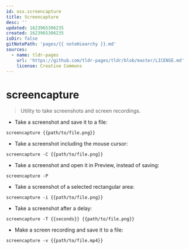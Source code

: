 ```yaml
---
id: osx.screencapture
title: Screencapture
desc: ''
updated: 1623965306235
created: 1623965306235
isDir: false
gitNotePath: 'pages/{{ noteHiearchy }}.md'
sources:
  - name: tldr-pages
    url: 'https://github.com/tldr-pages/tldr/blob/master/LICENSE.md'
    license: Creative Commons
---
```

# screencapture

> Utility to take screenshots and screen recordings.

- Take a screenshot and save it to a file:

`screencapture {{path/to/file.png}}`

- Take a screenshot including the mouse cursor:

`screencapture -C {{path/to/file.png}}`

- Take a screenshot and open it in Preview, instead of saving:

`screencapture -P`

- Take a screenshot of a selected rectangular area:

`screencapture -i {{path/to/file.png}}`

- Take a screenshot after a delay:

`screencapture -T {{seconds}} {{path/to/file.png}}`

- Make a screen recording and save it to a file:

`screencapture -v {{path/to/file.mp4}}`

